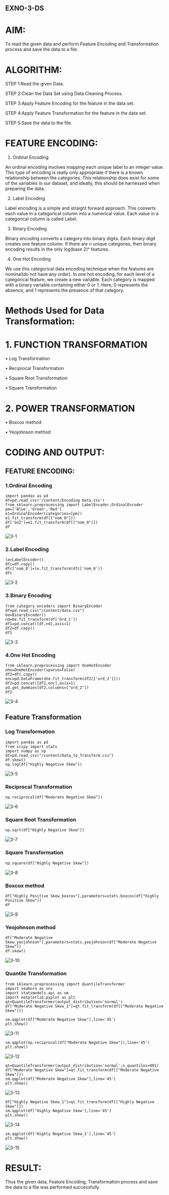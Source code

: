 ## EXNO-3-DS

# AIM:
To read the given data and perform Feature Encoding and Transformation process and save the data to a file.

# ALGORITHM:
STEP 1:Read the given Data.

STEP 2:Clean the Data Set using Data Cleaning Process.

STEP 3:Apply Feature Encoding for the feature in the data set.

STEP 4:Apply Feature Transformation for the feature in the data set.

STEP 5:Save the data to the file.

# FEATURE ENCODING:
1. Ordinal Encoding

An ordinal encoding involves mapping each unique label to an integer value. This type of encoding is really only appropriate if there is a known relationship between the categories. This relationship does exist for some of the variables in our dataset, and ideally, this should be harnessed when preparing the data.

2. Label Encoding
 
Label encoding is a simple and straight forward approach. This converts each value in a categorical column into a numerical value. Each value in a categorical column is called Label.

3. Binary Encoding
 
Binary encoding converts a category into binary digits. Each binary digit creates one feature column. If there are n unique categories, then binary encoding results in the only log(base 2)ⁿ features.

4. One Hot Encoding

We use this categorical data encoding technique when the features are nominal(do not have any order). In one hot encoding, for each level of a categorical feature, we create a new variable. Each category is mapped with a binary variable containing either 0 or 1. Here, 0 represents the absence, and 1 represents the presence of that category.

# Methods Used for Data Transformation:
  # 1. FUNCTION TRANSFORMATION
  
• Log Transformation

• Reciprocal Transformation

• Square Root Transformation

• Square Transformation

  # 2. POWER TRANSFORMATION
  
• Boxcox method

• Yeojohnson method

# CODING AND OUTPUT:
## FEATURE ENCODING:
### 1.Ordinal Encoding
```
import pandas as pd
df=pd.read_csv('/content/Encoding Data.csv')
from sklearn.preprocessing import LabelEncoder,OrdinalEncoder
pm=['Blue','Green','Red']
e1=OrdinalEncoder(categories=[pm])
e1.fit_transform(df[["nom_0"]])
df['bo2']=e1.fit_transform(df[["nom_0"]])
df
```
![3-1](https://github.com/Divya110205/EXNO-3-DS/assets/119404855/077d5518-ee17-43b4-85c6-fb6f454df195)

### 2.Label Encoding
```
le=LabelEncoder()
dfc=df.copy()
dfc['nom_0']=le.fit_transform(dfc['nom_0'])
dfc
```
![3-2](https://github.com/Divya110205/EXNO-3-DS/assets/119404855/fc627ee4-c01e-45ec-b7ac-52b0b2699ca8)

### 3.Binary Encoding
```
from category_encoders import BinaryEncoder
df=pd.read_csv("/content/data.csv")
be=BinaryEncoder()
nd=be.fit_transform(df['Ord_1'])
df1=pd.concat([df,nd],axis=1)
df2=df.copy()
df1
```
![3-3](https://github.com/Divya110205/EXNO-3-DS/assets/119404855/307186c2-73e4-4937-85b2-93eae41a9789)

### 4.One Hot Encoding
```
from sklearn.preprocessing import OneHotEncoder
ohe=OneHotEncoder(sparse=False)
df2=dfc.copy()
enc=pd.DataFrame(ohe.fit_transform(df2[['ord_2']]))
df2=pd.concat([df2,enc],axis=1)
pd.get_dummies(df2,columns=["ord_2"])
df2
```
![3-4](https://github.com/Divya110205/EXNO-3-DS/assets/119404855/2ae779d7-e5cf-49ad-85fb-9ce9a067fd02)

## Feature Transformation
### Log Transformation
```
import pandas as pd
from scipy import stats
import numpy as np
df=pd.read_csv("/content/Data_to_Transform.csv")
df.skew()
np.log(df["Highly Negative Skew"])
```
![3-5](https://github.com/Divya110205/EXNO-3-DS/assets/119404855/3a980465-66b6-4607-8b72-ea69f2ad0831)

### Reciprocal Transformation
```
np.reciprocal(df["Moderate Negative Skew"])
```
![3-6](https://github.com/Divya110205/EXNO-3-DS/assets/119404855/215711d4-bebe-4edd-940b-6d794884ef9a)

### Square Root Transformation
```
np.sqrt(df["Highly Negative Skew"])
```
![3-7](https://github.com/Divya110205/EXNO-3-DS/assets/119404855/7f9bc3fe-4221-44f3-a9ea-1df337d1e60b)

### Square Transformation
```
np.square(df["Highly Negative Skew"])
```
![3-8](https://github.com/Divya110205/EXNO-3-DS/assets/119404855/d9abbd77-1abf-4763-bbae-31b4855a0350)

### Boxcox method
```
df["Highly Positive Skew_boxcox"],parameters=stats.boxcox(df["Highly Positive Skew"])
df
```
![3-9](https://github.com/Divya110205/EXNO-3-DS/assets/119404855/6b3b8394-27b2-4cea-83bf-ee1a1bafc608)

### Yeojohnson method
```
df["Moderate Negative Skew_yeojohnson"],parameters=stats.yeojohnson(df["Moderate Negative Skew"])
df.skew()
```
![3-10](https://github.com/Divya110205/EXNO-3-DS/assets/119404855/0d773817-811c-4ffd-b167-c5b321af0854)

### Quantile Transformation
```
from sklearn.preprocessing import QuantileTransformer
import seaborn as sns
import statsmodels.api as sm
import matplotlib.pyplot as plt
qt=QuantileTransformer(output_distribution='normal')
df["Moderate Negative Skew_1"]=qt.fit_transform(df[["Moderate Negative Skew"]])

sm.qqplot(df["Moderate Negative Skew"],line='45')
plt.show()
```
![3-11](https://github.com/Divya110205/EXNO-3-DS/assets/119404855/1c8db9ed-1d9a-40e2-b982-7fa2924f54bf)

```
sm.qqplot(np.reciprocal(df["Moderate Negative Skew"]),line='45')
plt.show()
```
![3-12](https://github.com/Divya110205/EXNO-3-DS/assets/119404855/60598a16-198f-4b99-b944-91f94c3dccbe)

```
qt=QuantileTransformer(output_distribution='normal',n_quantiles=891)
df["Moderate Negative Skew"]=qt.fit_transform(df[["Moderate Negative Skew"]])
sm.qqplot(df["Moderate Negative Skew"],line='45')
plt.show()
```
![3-13](https://github.com/Divya110205/EXNO-3-DS/assets/119404855/4cfb06fe-94a8-40e1-b61b-768eb471e381)

```
df["Highly Negative Skew_1"]=qt.fit_transform(df[["Highly Negative Skew"]])
sm.qqplot(df['Highly Negative Skew'],line='45')
plt.show()
```
![3-14](https://github.com/Divya110205/EXNO-3-DS/assets/119404855/cb3fb59a-9861-4109-8eb0-2a3f9957e926)

```
sm.qqplot(df['Highly Negative Skew_1'],line='45')
plt.show()
```
![3-15](https://github.com/Divya110205/EXNO-3-DS/assets/119404855/38668cca-1d91-441d-a477-9ef5a4a67336)

# RESULT:
  Thus the given data, Feature Encoding, Transformation process and save the data to a file was performed successfully.



       
